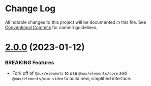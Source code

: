 # Change Log

All notable changes to this project will be documented in this file.
See [Conventional Commits](https://conventionalcommits.org) for commit guidelines.

# [2.0.0](https://github.com/imgix/ix-elements/packages/@imgix/ix-video@2.0.0) (2023-01-12)


### BREAKING Features

* Fork off of `@mux/elements` to use `@mux/elements/core` and `@mux/elements/mux-video` to build new, simplified interface.